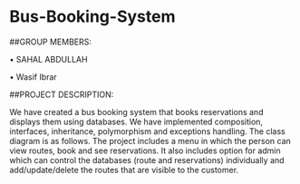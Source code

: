 # Bus-Booking-System

##GROUP MEMBERS:

• SAHAL ABDULLAH 

• Wasif Ibrar

##PROJECT DESCRIPTION:

We have created a bus booking system that books reservations and displays them using databases. We 
have implemented composition, interfaces, inheritance, polymorphism and exceptions handling. The class 
diagram is as follows. The project includes a menu in which the person can view routes, book and see reservations. 
It also includes option for admin which can control the databases (route and reservations) individually and 
add/update/delete the routes that are visible to the customer.
